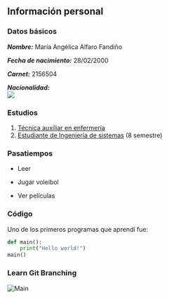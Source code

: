 ## Información personal

### Datos básicos

***Nombre:*** María Angélica Alfaro Fandiño  

***Fecha de nacimiento:*** 28/02/2000  

***Carnet:*** 2156504  

***Nacionalidad:***  
![ ](https://i.pinimg.com/originals/c0/85/0c/c0850c3c534ce551c6c0ec44eca36f2b.jpg)

### Estudios

1. [Técnica auxiliar en enfermería](https://www.tecnicosalexanderfleming.com/)
2. [Estudiante de Ingeniería de sistemas](https://www.escuelaing.edu.co/es/) (8 semestre)

### Pasatiempos

* Leer

* Jugar voleibol

* Ver películas

### Código

Uno de los primeros programas que aprendí fue:
```python
def main():
	print("Hello world!")
main()
```
### Learn Git Branching

![Main](https://github.com/Cesar-Ortiz/Lab1-CVDS/blob/master/Ang%C3%A9lica%20Alfaro/main.PNG)


